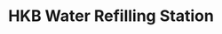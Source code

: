 ---
title: "HKB Water Refilling Station"
url: /la-trinidad/hkb-water-refilling-station/
shop: water
---
